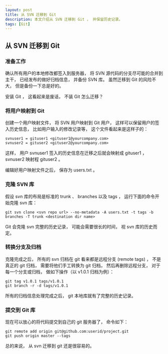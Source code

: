 ```yaml
---
layout: post
title: 从 SVN 迁移到 Git
description: 本文介绍从 SVN 迁移到 Git ， 并保留历史记录。
tags: [Git]
---
```


## 从 SVN 迁移到 Git ##

### 准备工作 ###

确认所有用户的本地修改都签入到服务器， 将 SVN 源代码的分支尽可能的合并到主干， 已经发布的做好归档信息， 并备份 SVN 库。 虽然迁移到 Git 的风险不大， 但是备份一下总是好的。

安装 Git ， 这看起来是废话， 不装 Git 怎么迁移？

### 将用户映射到 Git ###

创建一个用户映射文件， 将 SVN 用户映射到 Git 用户， 这样可以保留用户的签入历史信息， 比如用户输入的修改记录等， 这个文件看起来是这样子的：

    svnuser1 = gituser1 <gituser1@yourcompany.com>
    svnuser2 = gituser2 <gituser2@yourcompany.com>

这样， 用户 svnuser1 签入的历史信息在迁移之后就会映射成 gituser1 ， svnuser2 映射程 gituser2 。

编辑好用户映射文件之后， 保存为 users.txt 。

### 克隆 SVN 库 ###

假设 svn 库的布局是标准的 trunk 、 branches 以及 tags ， 运行下面的命令开始克隆 svn 库：

    git svn clone <svn repo url> --no-metadata -A users.txt -t tags -b branches -T trunk <destination dir name>

Git 会克隆 svn 完整的历史记录， 可能会需要很长的时间， 视 svn 库的历史而定。

### 转换分支及归档 ###

克隆完成之后， 所有的 svn 归档在 git 看来都是远程分支 (remote tags) ， 不是真正的 git 归档， 需要将他们手工转换为 git 归档， 然后再删除远程分支， 对于每一个分支或归档， 做如下操作（以 v1.0.1 归档为例）：

    git tag v1.0.1 tags/v1.0.1
    git branch -r -d tags/v1.0.1

所有的归档信息处理完成之后， git 本地库就有了完整的历史记录。

### 提交到 Git 库 ###

现在可以放心的将代码提交到自己的 git 服务器了， 命令如下：

    git remote add origin git@github.com:userid/project.git
    git push origin master --tags

总的来说， 从 svn 迁移到 git 还是很容易的。